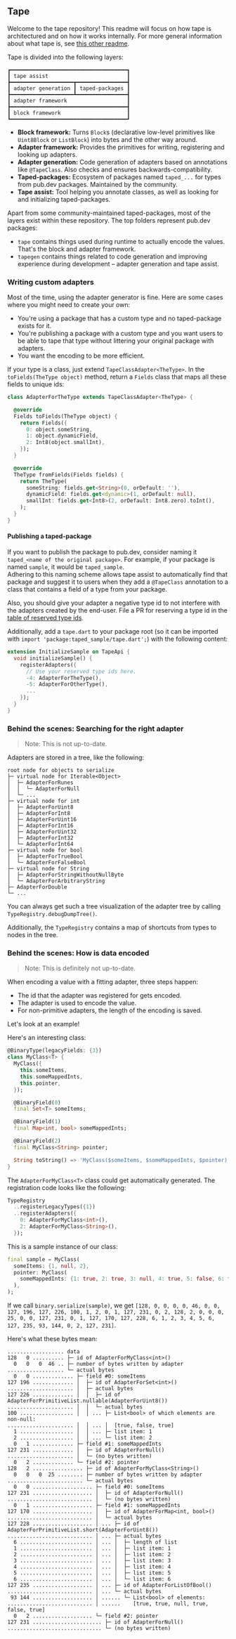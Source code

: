 ## Tape

Welcome to the tape repository!
This readme will focus on how tape is architectured and on how it works internally.
For more general information about what tape is, see [this other readme](tape/README.md).

Tape is divided into the following layers:

```
┏━━━━━━━━━━━━━━━━━━━━━━━━━━━━━━━━━━━━━┓
┃ tape assist                         ┃
┣━━━━━━━━━━━━━━━━━━━━┳━━━━━━━━━━━━━━━━┫
┃ adapter generation ┃ taped-packages ┃
┣━━━━━━━━━━━━━━━━━━━━┻━━━━━━━━━━━━━━━━┫
┃ adapter framework                   ┃
┣━━━━━━━━━━━━━━━━━━━━━━━━━━━━━━━━━━━━━┫
┃ block framework                     ┃
┗━━━━━━━━━━━━━━━━━━━━━━━━━━━━━━━━━━━━━┛
```

* **Block framework:** Turns `Block`s (declarative low-level primitives like `Uint8Block` or `ListBlock`) into bytes and the other way around.
* **Adapter framework:** Provides the primitives for writing, registering and looking up adapters.
* **Adapter generation:** Code generation of adapters based on annotations like `@TapeClass`. Also checks and ensures backwards-compatibility.
* **Taped-packages:** Ecosystem of packages named `taped_...` for types from pub.dev packages. Maintained by the community.
* **Tape assist:** Tool helping you annotate classes, as well as looking for and initializing taped-packages.

Apart from some community-maintained taped-packages, most of the layers exist within these repository. The top folders represent pub.dev packages:

* `tape` contains things used during runtime to actually encode the values. That's the block and adapter framework.
* `tapegen` contains things related to code generation and improving experience during development – adapter generation and tape assist.

### Writing custom adapters

Most of the time, using the adapter generator is fine. Here are some cases where you might need to create your own:

- You're using a package that has a custom type and no taped-package exists for it.
- You're publishing a package with a custom type and you want users to be able to tape that type without littering your original package with adapters.
- You want the encoding to be more efficient.

If your type is a class, just extend `TapeClassAdapter<TheType>`.
In the `toFields(TheType object)` method, return a `Fields` class that maps all these fields to unique ids:

```dart
class AdapterForTheType extends TapeClassAdapter<TheType> {

  @override
  Fields toFields(TheType object) {
    return Fields({
      0: object.someString,
      1: object.dynamicField,
      2: Int8(object.smallInt),
    });
  }

  @override
  TheType fromFields(Fields fields) {
    return TheType(
      someString: fields.get<String>(0, orDefault: ''),
      dynamicField: fields.get<dynamic>(1, orDefault: null),
      smallInt: fields.get<Int8>(2, orDefault: Int8.zero).toInt(),
    );
  }
}
```

#### Publishing a taped-package

If you want to publish the package to pub.dev, consider naming it `taped_<name of the original package>`.
For example, if your package is named `sample`, it would be `taped_sample`.  
Adhering to this naming scheme allows tape assist to automatically find that package and suggest it to users when they add a `@TapeClass` annotation to a class that contains a field of a type from your package.

Also, you should give your adapter a negative type id to not interfere with the adapters created by the end-user. File a PR for reserving a type id in the [table of reserved type ids](table_of_type_ids.md).

Additionally, add a `tape.dart` to your package root (so it can be imported with `import 'package:taped_sample/tape.dart';`) with the following content:

```dart
extension InitializeSample on TapeApi {
  void initializeSample() {
    registerAdapters({
      // Use your reserved type ids here.
      -4: AdapterForTheType(),
      -5: AdapterForOtherType(),
      ...
    });
  }
}
```

### Behind the scenes: Searching for the right adapter

> Note: This is not up-to-date.

Adapters are stored in a tree, like the following:

```
root node for objects to serialize
├─ virtual node for Iterable<Object>
│  ├─ AdapterForRunes
│  │  └─ AdapterForNull
│  └─ ...
├─ virtual node for int
│  ├─ AdapterForUint8
│  ├─ AdapterForInt8
│  ├─ AdapterForUint16
│  ├─ AdapterForInt16
│  ├─ AdapterForUint32
│  ├─ AdapterForInt32
│  └─ AdapterForInt64
├─ virtual node for bool
│  ├─ AdapterForTrueBool
│  └─ AdapterForFalseBool
├─ virtual node for String
│  ├─ AdapterForStringWithoutNullByte
│  └─ AdapterForArbitraryString
├─ AdapterForDouble
└─ ...
```

You can always get such a tree visualization of the adapter tree by calling `TypeRegistry.debugDumpTree()`.

Additionally, the `TypeRegistry` contains a map of shortcuts from types to nodes in the tree.

### Behind the scenes: How is data encoded

> Note: This is definitely not up-to-date.

When encoding a value with a fitting adapter, three steps happen:

* The id that the adapter was registered for gets encoded.
* The adapter is used to encode the value.
* For non-primitive adapters, the length of the encoding is saved.

Let's look at an example!

Here's an interesting class:

```dart
@BinaryType(legacyFields: {3})
class MyClass<T> {
  MyClass({
    this.someItems,
    this.someMappedInts,
    this.pointer,
  });

  @BinaryField(0)
  final Set<T> someItems;

  @BinaryField(1)
  final Map<int, bool> someMappedInts;

  @BinaryField(2)
  final MyClass<String> pointer;

  String toString() => 'MyClass($someItems, $someMappedInts, $pointer)';
}
```

The `AdapterForMyClass<T>` class could get automatically generated.
The registration code looks like the following:

```dart
TypeRegistry
  ..registerLegacyTypes({1})
  ..registerAdapters({
    0: AdapterForMyClass<int>(),
    2: AdapterForMyClass<String>(),
  });
```

This is a sample instance of our class:

```dart
final sample = MyClass(
  someItems: {1, null, 2},
  pointer: MyClass(
    someMappedInts: {1: true, 2: true, 3: null, 4: true, 5: false, 6: true},
  ),
);
```

If we call `binary.serialize(sample)`, we get `[128, 0, 0, 0, 0, 46, 0, 0, 127, 196, 127, 226, 100, 1, 2, 0, 1, 127, 231, 0, 2, 128, 2, 0, 0, 0, 25, 0, 0, 127, 231, 0, 1, 127, 170, 127, 228, 6, 1, 2, 3, 4, 5, 6, 127, 235, 93, 144, 0, 2, 127, 231]`.

Here's what these bytes mean:

```
.................. data
128   0 .......... ├─ id of AdapterForMyClass<int>()
  0   0   0  46 .. ├─ number of bytes written by adapter
.................. └─ actual bytes
  0   0 ............. ├─ field #0: someItems
127 196 ............. │  ├─ id of AdapterForSet<int>()
..................... │  ├─ actual bytes
127 226 ............. │  │  ├─ id of AdapterForPrimitiveList.nullable(AdapterForUint8())
..................... │  │  └─ actual bytes
100 ................. │  │ ... ├─ List<bool> of which elements are non-null:
..................... │  │ ... │  [true, false, true]
  1 ................. │  │ ... ├─ list item: 1
  2 ................. │  │ ... └─ list item: 2
  0   1 ............. ├─ field #1: someMappedInts
127 231 ............. │  ├─ id of AdapterForNull()
..................... │  └─ (no bytes written)
  0   2 ............. └─ field #2: pointer
128   2 ................ ├─ id of AdapterForMyClass<String>()
  0   0   0  25 ........ ├─ number of bytes written by adapter
........................ └─ actual bytes
  0   0 ................... ├─ field #0: someItems
127 231 ................... │  ├─ id of AdapterForNull()
........................... │  └─ (no bytes written)
  0   1 ................... ├─ field #1: someMappedInts
127 170 ................... │  ├─ id of AdapterForMap<int, bool>()
........................... │  └─ actual bytes
127 228 ................... │ ... ├─ id of AdapterForPrimitiveList.short(AdapterForUint8())
........................... │ ... ├─ actual bytes
  6 ....................... │ ... │  ├─ length of list
  1 ....................... │ ... │  ├─ list item: 1
  2 ....................... │ ... │  ├─ list item: 2
  3 ....................... │ ... │  ├─ list item: 3
  4 ....................... │ ... │  ├─ list item: 4
  5 ....................... │ ... │  ├─ list item: 5
  6 ....................... │ ... │  └─ list item: 6
127 235 ................... │ ... ├─ id of AdapterForListOfBool()
........................... │ ... └─ actual bytes
 93 144 ................... │ ...... └─ List<bool> of elements:
........................... │ ......    [true, true, null, true, false, true]
  0   2 ................... └─ field #2: pointer
127 231 ...................... ├─ id of AdapterForNull()
.............................. └─ (no bytes written)
```
